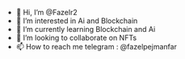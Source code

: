 - 👋 Hi, I’m @Fazelr2
- 👀 I’m interested in Ai and Blockchain
- 🌱 I’m currently learning Blockchain and Ai
- 💞️ I’m looking to collaborate on NFTs
- 📫 How to reach me telegram : @fazelpejmanfar

<!---
Fazelr2/Fazelr2 is a ✨ special ✨ repository because its `README.md` (this file) appears on your GitHub profile.
You can click the Preview link to take a look at your changes.
--->
